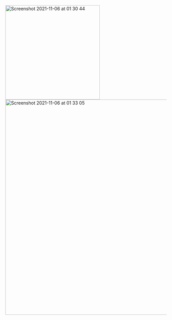 <img width="295" alt="Screenshot 2021-11-06 at 01 30 44" src="https://user-images.githubusercontent.com/29049850/140591622-abbf3bb4-bd0c-404a-8aef-7e62f015b46d.png">


<img width="674" alt="Screenshot 2021-11-06 at 01 33 05" src="https://user-images.githubusercontent.com/29049850/140591696-ddd1cbae-e958-4caf-ac7e-e53d4d098c54.png">
